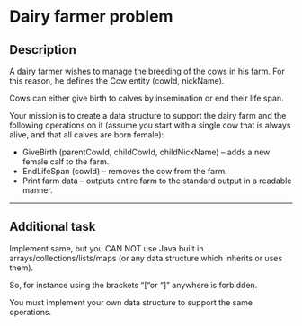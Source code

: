 # Dairy farmer problem

## Description

A dairy farmer wishes to manage the breeding of the cows in his farm. For this reason, he defines the 
Cow entity (cowId, nickName).

Cows can either give birth to calves by insemination or end their life span. 

Your mission is to create a data structure to support the dairy farm and the following operations on it (assume you start with a single cow that is always alive, and that all calves are born female):

- GiveBirth (parentCowId, childCowId, childNickName) – adds a new female calf to the farm.
- EndLifeSpan (cowId) – removes the cow from the farm.
- Print farm data – outputs entire farm to the standard output in a readable manner.

---

## Additional task
Implement same, but you CAN NOT use Java built in arrays/collections/lists/maps
(or any data structure which inherits or uses them).


So, for instance using the brackets “[“or “]” anywhere is forbidden.

You must implement your own data structure to support the same operations.